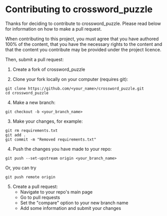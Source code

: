 # Contributing to crossword_puzzle
Thanks for deciding to contribute to crossword_puzzle. Please read below for information on how to make a pull request.

When contributing to this project, you must agree that you have authored 100% of the content, that you have the necessary rights to the content and that the content you contribute may be provided under the project licence.

Then, submit a pull request:
1. Create a fork of crossword_puzzle
   
3. Clone your fork locally on your computer (requires git):
```
git clone https://github.com/<your_name>/crossword_puzzle.git
cd crossword_puzzle
```

4. Make a new branch:
```
git checkout -b <your_branch_name>
```

3. Make your changes, for example:
```
git rm requirements.txt
git add .
git commit -m "Removed requirements.txt"
```

4. Push the changes you have made to your repo:
```
git push --set-upstream origin <your_branch_name>
```
Or, you can try
```
git push remote origin
```

5. Create a pull request:
   - Navigate to your repo's main page
   - Go to pull requests
   - Set the "compare" option to your new branch name
   - Add some information and submit your changes